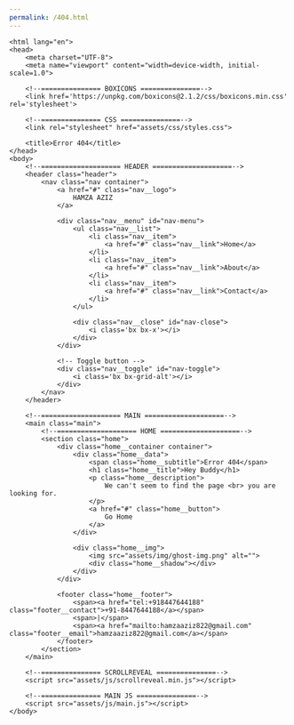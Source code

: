 ```yaml
---
permalink: /404.html
---
```


<!DOCTYPE html>
    <html lang="en">
    <head>
        <meta charset="UTF-8">
        <meta name="viewport" content="width=device-width, initial-scale=1.0">

        <!--=============== BOXICONS ===============-->
        <link href='https://unpkg.com/boxicons@2.1.2/css/boxicons.min.css' rel='stylesheet'>

        <!--=============== CSS ===============-->
        <link rel="stylesheet" href="assets/css/styles.css">

        <title>Error 404</title>
    </head>
    <body>
        <!--==================== HEADER ====================-->
        <header class="header">
            <nav class="nav container">
                <a href="#" class="nav__logo">
                    HAMZA AZIZ
                </a>

                <div class="nav__menu" id="nav-menu">
                    <ul class="nav__list">
                        <li class="nav__item">
                            <a href="#" class="nav__link">Home</a>
                        </li>
                        <li class="nav__item">
                            <a href="#" class="nav__link">About</a>
                        </li>
                        <li class="nav__item">
                            <a href="#" class="nav__link">Contact</a>
                        </li>
                    </ul>

                    <div class="nav__close" id="nav-close">
                        <i class='bx bx-x'></i>
                    </div>
                </div>

                <!-- Toggle button -->
                <div class="nav__toggle" id="nav-toggle">
                    <i class='bx bx-grid-alt'></i>
                </div>
            </nav>
        </header>

        <!--==================== MAIN ====================-->
        <main class="main">
            <!--==================== HOME ====================-->
            <section class="home">
                <div class="home__container container">
                    <div class="home__data">
                        <span class="home__subtitle">Error 404</span>
                        <h1 class="home__title">Hey Buddy</h1>
                        <p class="home__description">
                            We can't seem to find the page <br> you are looking for.
                        </p>
                        <a href="#" class="home__button">
                            Go Home
                        </a>
                    </div>

                    <div class="home__img">
                        <img src="assets/img/ghost-img.png" alt="">
                        <div class="home__shadow"></div>
                    </div>
                </div>

                <footer class="home__footer">
                    <span><a href="tel:+918447644188" class="footer__contact">+91-8447644188</a></span>
                    <span>|</span>
                    <span><a href="mailto:hamzaaziz822@gmail.com" class="footer__email">hamzaaziz822@gmail.com</a></span>
                </footer>
            </section>
        </main>

        <!--=============== SCROLLREVEAL ===============-->
        <script src="assets/js/scrollreveal.min.js"></script>

        <!--=============== MAIN JS ===============-->
        <script src="assets/js/main.js"></script>
    </body>
</html>
